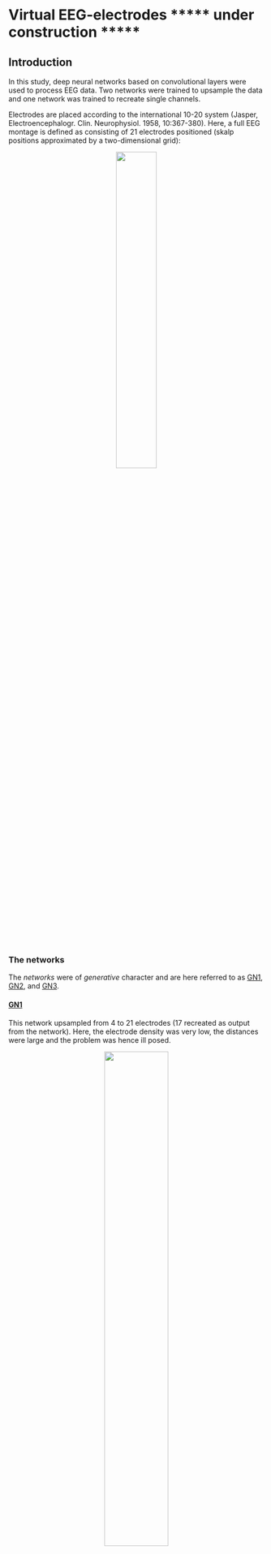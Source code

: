 # Virtual EEG-electrodes ***** under construction *****

## Introduction

In this study, deep neural networks based on convolutional layers were used to process EEG data. Two networks were trained to upsample the data and one network was trained to recreate single channels.

Electrodes are placed according to the international 10-20 system (Jasper, Electroencephalogr. Clin. Neurophysiol. 1958, 10:367-380). Here, a full EEG montage is defined  as consisting of 21 electrodes positioned (skalp positions approximated by a two-dimensional grid):

<p align="center">
<img src="https://github.com/Svanteberg/Virtual-EEG-electrodes/blob/master/images/10-20.png" width="40%">
</p>

### The networks

The *networks* were of *generative* character and are here referred to as [GN1](https://github.com/Svanteberg/Virtual-EEG-electrodes/tree/master/GN1), [GN2](https://github.com/Svanteberg/Virtual-EEG-electrodes/tree/master/GN2), and [GN3](https://github.com/Svanteberg/Virtual-EEG-electrodes/tree/master/GN3).

#### [GN1](https://github.com/Svanteberg/Virtual-EEG-electrodes/tree/master/GN1)

This network upsampled from 4 to 21 electrodes (17 recreated as output from the network). Here, the electrode density was very low, the distances were large and the problem was hence ill posed.

<p align="center">
<img src="https://github.com/Svanteberg/Virtual-EEG-electrodes/blob/master/images/10-20_4-17.png" width="50%">
</p>

#### [GN2](https://github.com/Svanteberg/Virtual-EEG-electrodes/tree/master/GN2)

This network upsampled from 14 to 21 electrodes (7 recreated as output from the network). For this case, the electrode density was higher, the electrodes had an even distribution and the recreated values lay within a field of known values (in reality, the density decreases in radial direction due to the spherical geometry). The conditions for finding a solution for the problem was thus more favorable.

<p align="center">
<img src="https://github.com/Svanteberg/Virtual-EEG-electrodes/blob/master/images/10-20_14-7.png" width="50%">
</p>

#### [GN3](https://github.com/Svanteberg/Virtual-EEG-electrodes/tree/master/GN3)

This network recreated the value of any one blocked channel. The signal of the blocked channel was replaced by low amplitude white noise. In addition to recreating the signal, the network therefore also had to learn to detect which channel was missing.

<p align="center">
<img src="https://github.com/Svanteberg/Virtual-EEG-electrodes/blob/master/images/movie_gn3.gif" width="50%">
</p>

An example of the training progression for GN1 of the first 0 to 200 examples is given below. The original signal is in red and the recreated is in blue.

<img src="https://github.com/Svanteberg/Virtual-EEG-electrodes/blob/master/images/movie.gif" width="110%">

---

## Installing software and running scripts

Blue font in the text indicate link to directory or script.

### Directories of the repo

#### GN1, GN2, and GN3 directories

##### Content

The directory [GN1](https://github.com/Svanteberg/Virtual-EEG-electrodes/tree/master/GN1) contains the files:

   [gn1.py](https://github.com/Svanteberg/Virtual-EEG-electrodes/tree/master/GN1/gn1.py)

   [gn1_generate_from_model.py](https://github.com/Svanteberg/Virtual-EEG-electrodes/tree/master/GN1/gn1_generate_from_model.py)

   [gn1_generate_from_pretrained.py](https://github.com/Svanteberg/Virtual-EEG-electrodes/tree/master/GN1/gn1_generate_from_pretrained.py)

   [gn1_gui.py](https://github.com/Svanteberg/Virtual-EEG-electrodes/tree/master/GN1/gn1_gui.py)

   [gn1_weights.h5](https://github.com/Svanteberg/Virtual-EEG-electrodes/tree/master/GN1/gn1_weights.h5)

   [plot_eeg_gn1.py](https://github.com/Svanteberg/Virtual-EEG-electrodes/tree/master/GN1/plot_eeg_gn1.py).

The directory [GN2](https://github.com/Svanteberg/Virtual-EEG-electrodes/tree/master/GN2) contains the files:

   [gn2.py](https://github.com/Svanteberg/Virtual-EEG-electrodes/tree/master/GN2/gn2.py)

   [gn2_gui.py](https://github.com/Svanteberg/Virtual-EEG-electrodes/tree/master/GN2/gn2_gui.py)

   [gn2_weights.h5](https://github.com/Svanteberg/Virtual-EEG-electrodes/tree/master/GN2/gn2_weights.h5)

   [plot_eeg_gn2.py](https://github.com/Svanteberg/Virtual-EEG-electrodes/tree/master/GN2/plot_eeg_gn2.py).

The directory [GN3](https://github.com/Svanteberg/Virtual-EEG-electrodes/tree/master/GN3) contains the files:

   [gn3.py](https://github.com/Svanteberg/Virtual-EEG-electrodes/tree/master/GN3/gn3.py)

   [gn3_gui.py](https://github.com/Svanteberg/Virtual-EEG-electrodes/tree/master/GN3/gn3_gui.py)

   [gn3_weights.h5](https://github.com/Svanteberg/Virtual-EEG-electrodes/tree/master/GN3/gn3_weights.h5)

   [plot_eeg_gn3.py](https://github.com/Svanteberg/Virtual-EEG-electrodes/tree/master/GN3/plot_eeg_gn3.py).

##### Description of files

The files `gn1.py`, `gn2.py`, and `gn3.py` are simpler versions for training the respective networks.

The files `gn1_gui.py`, `gn2_gui.py`, and `gn3_gui.py` are GUI versions that shows the training progression and intermittently shows EEG examples during training.

The files `gn1_weight.h5`, `gn2_weights.h5`, and `gn3_weight.h5` contain weights of networks trained on real EEG data.

The files `plot_eeg_gn1.py`, `plot_eeg_gn2.py`, and `plot_eeg_gn3.py` are simple GUIs for visualizing the resulting generated data and compare it to the original EEG. 

For the GN1 network, a script for generating data from a model that you have trained is provided in the file `gn1_generate_from_model.py` and the file `gn1_generate_from_pretrained.py` will create the model using the provided weights `gn1_weights.h5` and generate data.

#### Auxiliary directories

##### [Artificial_EEG_for_testing_scripts](https://github.com/Svanteberg/Virtual-EEG-electrodes/tree/master/Artificial_EEG_for_testing_scripts)

The directory contains a script [art_eeg.py](https://github.com/Svanteberg/Virtual-EEG-electrodes/tree/master/Artificial_EEG_for_testing_scripts/art_eeg.py) for generating artificial EEG data and a script [plot_original_eeg.py](https://github.com/Svanteberg/Virtual-EEG-electrodes/tree/master/Artificial_EEG_for_testing_scripts/plot_original_eeg.py) for visualizing the data. The data can be used as a substitute to real EEG data to train and test the networks, since it may take a larger effort to setup for using real data.

##### [Environments](https://github.com/Svanteberg/Virtual-EEG-electrodes/tree/master/Environments)

This directory contain four different yml-files of environments that can be tried to possibly make it easier to use the scripts.

---

### Preparation

#### Setting up Anaconda environment

The following instructions have been written for Linux. It is assumed that a computer with working installed (nVidia) graphics card and drivers are used.

To use / train the networks, first install Anaconda, https://www.anaconda.com/products/individual

```
    wget https://repo.anaconda.com/archive/Anaconda3-2020.07-Linux-x86_64.sh
    chmod +x Anaconda3-2020.07-Linux-x86_64.sh
    ./Anaconda3-2020.07-Linux-x86_64.sh
```


Then create an Anaconda environment from one of the available [environment files](https://github.com/Svanteberg/Virtual-EEG-electrodes/tree/master/Environments) (here examplified for [environment_1.yml](https://github.com/Svanteberg/Virtual-EEG-electrodes/blob/master/Environments/environment_1.yml); the file you choose of course have to downloaded to your computer)

```
    conda env create -f environment_1.yml
```

Activate the environment you just created

```
    conda activate eeg1
```

#### Data

Choose one of the options:

   1. Setup your EEG data according to the proposed organization (see *Data organization*, below).
   2. Download a small sample of available [artificial data](https://github.com/Svanteberg/Virtual-EEG-electrodes/tree/master/Artificial_EEG_for_testing_scripts/data).
   3. Create some artificial data using the available [script](https://github.com/Svanteberg/Virtual-EEG-electrodes/blob/master/Artificial_EEG_for_testing_scripts/art_eeg.py):

 ```
    python3.7 art_eeg.py
 ```

#### Setting up a structure for directories

The figure below illustrates how to setup the needed folders for working with the GN1 network.

<img src="https://github.com/Svanteberg/Virtual-EEG-electrodes/blob/master/images/directory_structure.png" width="100%">

This mean that root should contain folders named *data* and *models*, and all Python scripts (all files with the `.py` extension). The folder *models* should contain provided weights of pre-trained networks or models you have trained (all files with the `.h5` extension).

Downloading the provided small sample of artificial data or running the script for generating artificial data should create the correct structure for the data when working with the networks, as long as the *data* folder is located as described above.

---

### Using scripts

Examples given here are for using/working with the GN1 network.

#### Train a network

To train a network of type GN1, run

```
    python3.7 gn1.py
```

or use the GUI version

```
    python3.7 gn1_gui.py
```

#### Use a trained network for generating new artificial data

To use a model, that you have trained, on new EEG data, find the path of the model you would like to use, and modify the script `gn1_generate_from_model.py` to use this path for loading the model. Or, you can put the file containing the model in the folder *models* and make sure it is named `gn1_model.h5`. Then run the script

```
    python3.7 gn1_generate_from_model.py
```

To instead use one of our pre-trained network of type GN1 on new EEG data, the file `gn1_weights.h5` will have to be downloaded into the folder named *models*. Then run

```
    python3.7 gn1_generate_from_pretrained.py
```

#### Visualizing data

To visualize the generated data, and to compare it to the original EEG data, run

 ```
    python3.7 plot_eeg_gn1.py
 ```

This will open a GUI. Use the 'Open directory' button to navigate in the *results* folder to find the EEG data you want to visualize.

<p align="center">
<img src="https://github.com/Svanteberg/Virtual-EEG-electrodes/blob/master/images/eeg_gui_results_screenshot.png" width="50%">
</p>

The available weights are from networks trained on real EEG data. It is possible to use a network with these weights applied to the artificial data but with mixed results. The network will mainly have problem with examples having random signals and/or signals with limited spatial distributions.

---

## Data

The EEG data from the published database created at the Temple University Hospital (TUH), Philadelphia (Obeid & Picone, Frontiers of neuroscience 2016, 10:1-5) was used for this study. The TUH EEG Corpus (v1.1.0) with average reference was used (downloaded during 17-21 January 2019).

The Python library ‘pyEDFlib’ (Nahrstaedt & Lee-Messer, https://github.com/holgern/pyedflib) was used to extract EEG data. A total of 11,163 recordings (roughly 5,144 hours, from 1,385 subjects) with duration > 300 seconds and sampled at 256 Hz was extracted from the data set. The data was bandpass filtered between 0.3 Hz and 40 Hz using second-degree Butterworth filters. A 60 Hz notch filter was used to remove residual AC-noise. Filtering was applied with zero phase shift.

### Data organization

*The developed scripts require that the data is organized in a specific way. This may well be the main challenge for anyone attempting to use the scripts, and it will likely save time to instead modify them to accommodate your own data structure. An example, containing artificial EEG data, is provided [here](https://github.com/Svanteberg/Virtual-EEG-electrodes/tree/master/Artificial_EEG_for_testing_scripts). A script for generating more data is also provided.*

The data was organized with each subject having a folder containing one or more of their respective EEG recordings. All EEGs in each folder were divided into numpy files of 10 s epochs and numbered in consecutive order. 

<p align="center">
<img src="https://github.com/Svanteberg/Virtual-EEG-electrodes/blob/master/images/data_architecture.png" width="75%">
</p>

Two lists mapping the numpy files to the subjects and EEG recordings were created. A subject list:

```
    [subject id 0, subject id 1, ..., subject id n]
```

An index list for the numpy files:

```
    (subject id 0 ->) [[[[start EEG 1,end EEG 1],[start EEG 2,end EEG 2],...,[start EEG p,end EEG p]],
    (subject id 1 ->) [[start EEG 1,end EEG 1],[start EEG 2,end EEG 2],...,[start EEG q,end EEG q]],
                        .
                        .
                        .
    (subject id n ->) [[start EEG 1,end EEG 1],[start EEG 2,end EEG 2],...,[start EEG r,end EEG r]]]]
```

e.g.

```
    subject_list = ['00000000','00000032', ...,'00013453']
    
    index_list = [[[0,121],[122,205]],
                [[0,93],[94,303],[304,511],[512,789]],
                    .
                    .
                    .
                [[0,64],[65,247],[248,388],[389,601]]]
```

so that each row in the index list corresponds to a subject and the numbers in each bracket correspond to the start and end of an EEG recording. *In hindsight, a better option may be to store each recording in individual folders. This would reduce the risk of accidently concatenate files from different recordings due to programming errors or faulty information in the index file.*

#### Data format
Each EEG example that the networks process were 10 s in duration, or 2,560 samples. The numpy files hence had the size (21, 2560). The electrode order was (and must be for the scripts to work): FP1, F7 ,T3, T5, Fp2, F8, T4, T6, F3, C3, P3, O1, F4, C4, P4, O2, A1, A2, FZ, CZ, PZ.

#### Data split
The data was split in a 80, 10 and 10 percent distribution for training, validation and testing. The distribution was with regard to the number of subjects to keep the data sets disjoint.

---

## Network architecture

The network analyzed temporal and spatial dimensions separately. First, a series of convolutional layers analyzed the data for temporal features. Second, all electrodes were analyzed using a convolutional layer with kernel size equal to the number of electrodes, followed by upsampling to the correct number of electrodes by a convolutional transpose layer. Third, convolutional transpose layers assembles the signals. Fourth the network ends with a convolutional layer that merges all filters. LeakyReLU activations follow most convolutional layers. A schematic of the data flow through the network is shown below, illustrating how temporal and spatial dimensions are compressed/decompressed.

<p align="center">
<img src="https://github.com/Svanteberg/Virtual-EEG-electrodes/blob/master/images/network_data_flow.png" width="75%">
</p>

For example, the structure of GN1 was:

Temporal encoder block:
```
    def conv(self,x):
        # convolutional block
        for i in range(4):
            x = Conv2D(filters = 32*2**i, kernel_size = (1, 3), strides = (1, 2), padding = 'same')(x)
            x = LeakyReLU(alpha = 0.2)(x)
        return x
```

Spatial analysis:
```
        x = Conv2D(1024, kernel_size = (4, 1), strides = 1, padding = 'valid')(x)
        x = LeakyReLU(alpha = 0.2)(x)
        x = Conv2DTranspose(filters = 256, kernel_size = (17, 1), strides = 1, padding = 'valid')(x)
        x = LeakyReLU(alpha = 0.2)(x)
```

Temporal decoder
```
    def deconv(self,x):
        # deconvolutional block
        for i in range(4):
            x = Conv2DTranspose(filters = 32*2**(3 - i), kernel_size = (1, 3), strides = (1, 2), padding = 'same')(x)
            if i != 3:
                x = LeakyReLU(alpha = 0.2)(x)
        return x
```

Assembled network:
```
    def generator_model(self):
        input_eeg = Input(shape = (4,2560,1))
        # temporal encoder
        x = self.conv(input_eeg)
        # spatial analysis
        x = Conv2D(1024, kernel_size = (4, 1), strides = 1, padding = 'valid')(x)
        x = LeakyReLU(alpha = 0.2)(x)
        x = Conv2DTranspose(filters = 256, kernel_size = (17, 1), strides = 1, padding = 'valid')(x)
        x = LeakyReLU(alpha = 0.2)(x)
        # temporal decoder
        x = self.deconv(x)
        # merging all filters
        x = Conv2D(1,kernel_size = (1, 1), strides = 1)(x)
        return Model(inputs = input_eeg, outputs = x, name = 'generator')
```

---

## Training schedule

An epoch fo training was defined as training with one example from each subject in the training set. For each epoch of training, the training order of the subjects were randomized

<p align="center">
<img src="https://github.com/Svanteberg/Virtual-EEG-electrodes/blob/master/images/subjects_rand_ord.png" width="100%">
</p>

and the network was trained with one example from each subject. For each subject and training epoch, the EEG recordings were given a random order.

<p align="center">
<img src="https://github.com/Svanteberg/Virtual-EEG-electrodes/blob/master/images/eeg_rand_ord.png" width="65%">
</p>

A start position in the first EEG was randomly chosen by first randomly choosing a numpy file and then a random start position within the file. This way of drawing examples resulted in 10 s intervals overlapping two 10 s numpy files. These two files were loaded and concatenated, the example could then be extracted.

<p align="center">
<img src="https://github.com/Svanteberg/Virtual-EEG-electrodes/blob/master/images/file_concat.png" width="35%">
</p>

The motivation for this was to allow for a variation in the training data to counteract overfitting, compared to using non-overlapping static 10 s examples. Given the realtively large total amount of data, it was not feasable to load all data and store it in the primary memory. Using 10 s instead of whole recordings hence allowed for faster loading times and more varied training content.

If the amplitude was between -500 and 500 µV, the example was accepted and used for training. If not, a new starting position in the recording was randomly chosen and the new example was checked for amplitude. This was repeated up to 100 times. If all 100 examples of that recording were rejected, the same procedure was performed for the next recording, and so on. If all examples of all recordings of a subject were rejected, no training took place that epoch for that specific subject.

